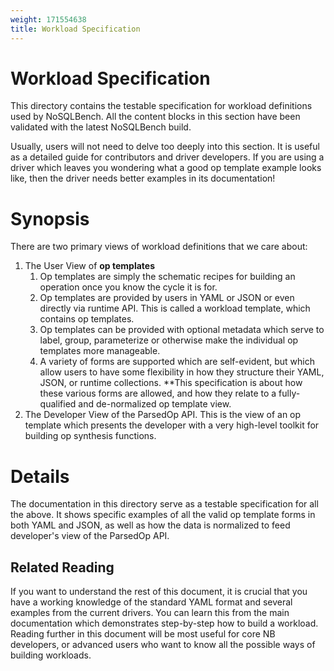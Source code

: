 ```yaml
---
weight: 171554638
title: Workload Specification
---
```

# Workload Specification

This directory contains the testable specification for workload definitions used by NoSQLBench.
All the content blocks in this section have been validated with the latest NoSQLBench build.

Usually, users will not need to delve too deeply into this section. It is useful as a detailed
guide for contributors and driver developers. If you are using a driver which leaves you
wondering what a good op template example looks like, then the driver needs better examples in
its documentation!

# Synopsis

There are two primary views of workload definitions that we care about:

1. The User View of **op templates**
   1. Op templates are simply the schematic recipes for building an operation once you know the
      cycle it is for.
   2. Op templates are provided by users in YAML or JSON or even directly via runtime API. This
      is called a workload template, which contains op templates.
   3. Op templates can be provided with optional metadata which serve to label, group,
      parameterize or otherwise make the individual op templates more manageable.
   4. A variety of forms are supported which are self-evident, but which allow users to have
      some flexibility in how they structure their YAML, JSON, or runtime collections. **This
      specification is about how these various forms are allowed, and how they relate to a
      fully-qualified and de-normalized op template view.
2. The Developer View of the ParsedOp API. This is the view of an op template which presents the
   developer with a very high-level toolkit for building op synthesis functions.

# Details

The documentation in this directory serve as a testable specification for all the above. It
shows specific examples of all the valid op template forms in both YAML and JSON, as well as how
the data is normalized to feed developer's view of the ParsedOp API.

## Related Reading

If you want to understand the rest of this document, it is crucial that you have a working knowledge
of the standard YAML format and several examples from the current drivers. You can learn this from
the main documentation which demonstrates step-by-step how to build a workload. Reading further in
this document will be most useful for core NB developers, or advanced users who want to know all
the possible ways of building workloads.

